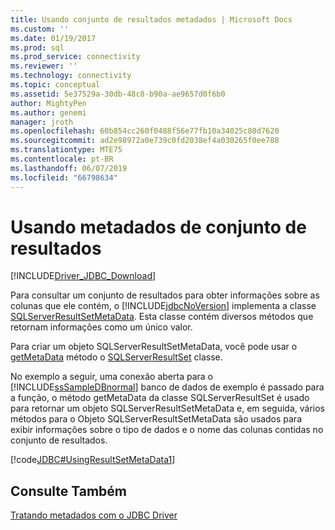 ```yaml
---
title: Usando conjunto de resultados metadados | Microsoft Docs
ms.custom: ''
ms.date: 01/19/2017
ms.prod: sql
ms.prod_service: connectivity
ms.reviewer: ''
ms.technology: connectivity
ms.topic: conceptual
ms.assetid: 5e37529a-30db-48c8-b90a-ae9657d0f6b0
author: MightyPen
ms.author: genemi
manager: jroth
ms.openlocfilehash: 60b854cc260f0488f56e77fb10a34025c80d7620
ms.sourcegitcommit: ad2e98972a0e739c0fd2038ef4a030265f0ee788
ms.translationtype: MTE75
ms.contentlocale: pt-BR
ms.lasthandoff: 06/07/2019
ms.locfileid: "66798634"
---
```

# <a name="using-result-set-metadata"></a>Usando metadados de conjunto de resultados

[!INCLUDE[Driver_JDBC_Download](../../includes/driver_jdbc_download.md)]

Para consultar um conjunto de resultados para obter informações sobre as colunas que ele contém, o [!INCLUDE[jdbcNoVersion](../../includes/jdbcnoversion_md.md)] implementa a classe [SQLServerResultSetMetaData](../../connect/jdbc/reference/sqlserverresultsetmetadata-class.md). Esta classe contém diversos métodos que retornam informações como um único valor.

Para criar um objeto SQLServerResultSetMetaData, você pode usar o [getMetaData](../../connect/jdbc/reference/getmetadata-method-sqlserverresultset.md) método o [SQLServerResultSet](../../connect/jdbc/reference/sqlserverresultset-class.md) classe.

No exemplo a seguir, uma conexão aberta para o [!INCLUDE[ssSampleDBnormal](../../includes/sssampledbnormal_md.md)] banco de dados de exemplo é passado para a função, o método getMetaData da classe SQLServerResultSet é usado para retornar um objeto SQLServerResultSetMetaData e, em seguida, vários métodos para o Objeto SQLServerResultSetMetaData são usados para exibir informações sobre o tipo de dados e o nome das colunas contidas no conjunto de resultados.

[!code[JDBC#UsingResultSetMetaData1](../../connect/jdbc/codesnippet/Java/using-result-set-metadata_1.java)]

## <a name="see-also"></a>Consulte Também

[Tratando metadados com o JDBC Driver](../../connect/jdbc/handling-metadata-with-the-jdbc-driver.md)
